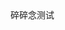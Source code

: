 <div style="display:none;" class="author">
{
    "date" : "2025-03-23",
    "weather" : "cloudy",
    "hashtag" : ["测试"],
    "picture" : ["https://sns-na-i4.xhscdn.com/spectrum/1040g34o31ga3foe5i80g5pgi0nb1om97gfo5l8g"],
    "video" : [
    "https://sns-video-default.xhscdn.com/stream/79/110/258/01e7fe53860d57424f037001963977f94f_258.mp4"]
}
</div>
碎碎念测试

